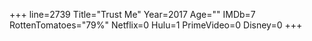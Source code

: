 +++
line=2739
Title="Trust Me"
Year=2017
Age=""
IMDb=7
RottenTomatoes="79%"
Netflix=0
Hulu=1
PrimeVideo=0
Disney=0
+++

